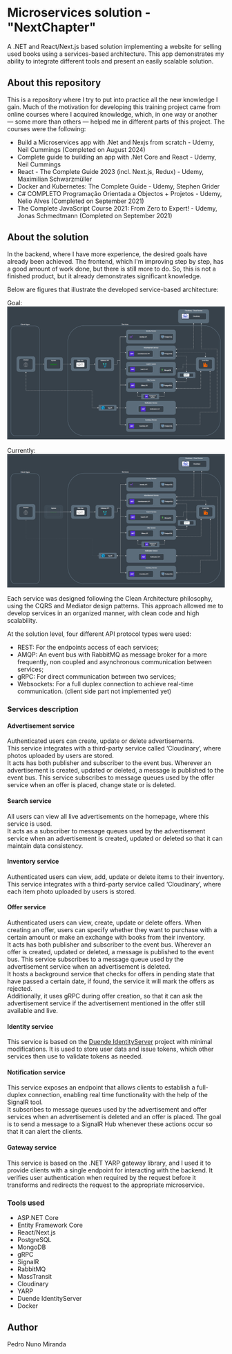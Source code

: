 # Microservices solution - "NextChapter"

A .NET and React/Next.js based solution implementing a website for selling used books using a services-based architecture. 
This app demonstrates my ability to integrate different tools and present an easily scalable solution.

## About this repository

This is a repository where I try to put into practice all the new knowledge I gain. Much of the motivation for developing this training project came from online courses where I acquired knowledge, which, in one way or another — some more than others — helped me in different parts of this project. The courses were the following:
 - Build a Microservices app with .Net and Nexjs from scratch - Udemy, Neil Cummings (Completed on August 2024)
 - Complete guide to building an app with .Net Core and React - Udemy, Neil Cummings
 - React - The Complete Guide 2023 (incl. Next.js, Redux) - Udemy, Maximilian Schwarzmüller
 - Docker and Kubernetes: The Complete Guide - Udemy, Stephen Grider
 - C# COMPLETO Programação Orientada a Objectos + Projetos - Udemy, Nelio Alves (Completed on September 2021)
 - The Complete JavaScript Course 2021: From Zero to Expert! - Udemy, Jonas Schmedtmann (Completed on September 2021)

## About the solution

In the backend, where I have more experience, the desired goals have already been achieved. The frontend, which I'm improving step by step, has a good amount of work done, but there is still more to do. So, this is not a finished product, but it already demonstrates significant knowledge.     

Below are figures that illustrate the developed service-based architecture:

Goal:
![NextChapter architecture diagram](resources/nextchapter-architecture-goal-updated.png)

Currently:
![NextChapter architecture diagram](resources/nextchapter-architecture-currently-updated.png)

Each service was designed following the Clean Architecture philosophy, using the CQRS and Mediator design patterns. This approach allowed me to develop services in an organized manner, with clean code and high scalability.<br />

At the solution level, four different API protocol types were used:
 - REST: For the endpoints access of each services;
 - AMQP: An event bus with RabbitMQ as message broker for a more frequently, non coupled and asynchronous communication between services;
 - gRPC: For direct communication between two services;
 - Websockets: For a full duplex connection to achieve real-time communication. (client side part not implemented yet)

### Services description
#### Advertisement service

Authenticated users can create, update or delete advertisements.<br/>
This service integrates with a third-party service called ‘Cloudinary’, where photos uploaded by users are stored.<br/>
It acts has both publisher and subscriber to the event bus. Wherever an advertisement is created, updated or deleted, a message is published to the event bus. This service subscribes to message queues used by the offer service when an offer is placed, change state or is deleted.

#### Search service

All users can view all live advertisements on the homepage, where this service is used.<br/>
It acts as a subscriber to message queues used by the advertisement service when an advertisement is created, updated or deleted so that it can maintain data consistency.

#### Inventory service

Authenticated users can view, add, update or delete items to their inventory.<br/> 
This service integrates with a third-party service called ‘Cloudinary’, where each item photo uploaded by users is stored.

#### Offer service

Authenticated users can view, create, update or delete offers. When creating an offer, users can specify whether they want to purchase with a certain amount or make an exchange with books from their inventory.<br/>
It acts has both publisher and subscriber to the event bus. Wherever an offer is created, updated or deleted, a message is published to the event bus. This service subscribes to a message queue used by the advertisement service when an advertisement is deleted.<br/>
It hosts a background service that checks for offers in pending state that have passed a certain date, if found, the service it will mark the offers as rejected.<br/> 
Additionally, it uses gRPC during offer creation, so that it can ask the advertisement service if the advertisement mentioned in the offer still available and live.

#### Identity service

This service is based on the [Duende IdentityServer](https://duendesoftware.com/products/identityserver) project with minimal modifications. It is used to store user data and issue tokens, which other services then use to validate tokens as needed.

#### Notification service

This service exposes an endpoint that allows clients to establish a full-duplex connection, enabling real time functionality with the help of the SignalR tool.<br/>
It subscribes to message queues used by the advertisement and offer services when an advertisement is deleted and an offer is placed. The goal is to send a message to a SignalR Hub whenever these actions occur so that it can alert the clients. 

#### Gateway service

This service is based on the .NET YARP gateway library, and I used it to provide clients with a single endpoint for interacting with the backend. It verifies user authentication when required by the request before it transforms and redirects the request to the appropriate microservice.

### Tools used

 - ASP.NET Core
 - Entity Framework Core
 - React/Next.js
 - PostgreSQL
 - MongoDB
 - gRPC
 - SignalR
 - RabbitMQ
 - MassTransit
 - Cloudinary
 - YARP
 - Duende IdentityServer
 - Docker

## Author
Pedro Nuno Miranda
